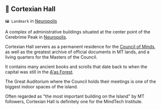 ## 📖 Cortexian Hall

`🖼️ Landmark` in [Neuropolis](<https://zeithalt.github.io/r/neuropolis.html>)

A complex of administrative buildings situated at the center point of the Cerebrime Peak in [Neuropolis](<https://zeithalt.github.io/r/neuropolis.html>).

Cortexian Hall servers as a permanent residence for the [Council of Minds](<https://zeithalt.github.io/r/council_of_minds.html>), as well as the greatest archive of official documents in MT lands, and a living quarters for the Masters of the Council.

It contains many ancient books and scrolls that date back to when the capital was still in the [A'as Forest](<https://zeithalt.github.io/r/aas_forest.html>).

The Great Auditorium where the Council holds their meetings is one of the biggest indoor spaces of the island.

Often regarded as "the most important building on the Island" by MT followers, Cortexian Hall is definitely one for the MindTech Institute.


